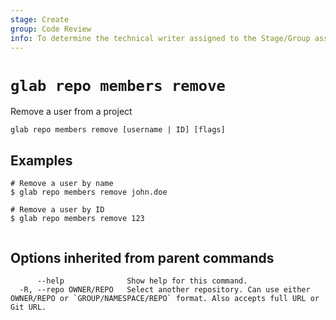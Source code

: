 ```yaml
---
stage: Create
group: Code Review
info: To determine the technical writer assigned to the Stage/Group associated with this page, see https://about.gitlab.com/handbook/product/ux/technical-writing/#assignments
---
```


<!--
This documentation is auto generated by a script.
Please do not edit this file directly. Run `make gen-docs` instead.
-->

# `glab repo members remove`

Remove a user from a project

```plaintext
glab repo members remove [username | ID] [flags]
```

## Examples

```plaintext
# Remove a user by name
$ glab repo members remove john.doe

# Remove a user by ID
$ glab repo members remove 123


```

## Options inherited from parent commands

```plaintext
      --help              Show help for this command.
  -R, --repo OWNER/REPO   Select another repository. Can use either OWNER/REPO or `GROUP/NAMESPACE/REPO` format. Also accepts full URL or Git URL.
```
